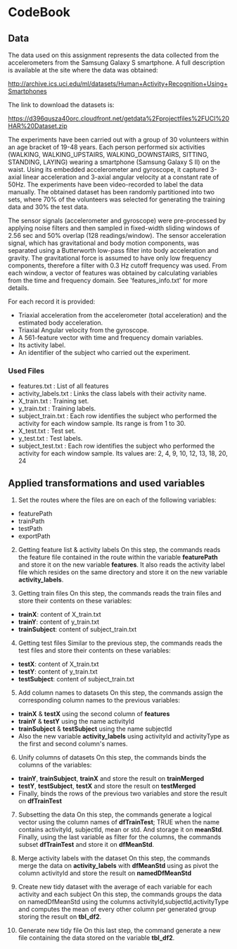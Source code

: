 # CodeBook

## Data

The data used on this assignment represents the data collected from the accelerometers from the Samsung Galaxy S smartphone. A full description is available at the site where the data was obtained:

http://archive.ics.uci.edu/ml/datasets/Human+Activity+Recognition+Using+Smartphones

The link to download the datasets is:

https://d396qusza40orc.cloudfront.net/getdata%2Fprojectfiles%2FUCI%20HAR%20Dataset.zip


The experiments have been carried out with a group of 30 volunteers within an age bracket of 19-48 years. Each person performed six activities (WALKING, WALKING_UPSTAIRS, WALKING_DOWNSTAIRS, SITTING, STANDING, LAYING) wearing a smartphone (Samsung Galaxy S II) on the waist. Using its embedded accelerometer and gyroscope, it captured 3-axial linear acceleration and 3-axial angular velocity at a constant rate of 50Hz. The experiments have been video-recorded to label the data manually. The obtained dataset has been randomly partitioned into two sets, where 70% of the volunteers was selected for generating the training data and 30% the test data. 

The sensor signals (accelerometer and gyroscope) were pre-processed by applying noise filters and then sampled in fixed-width sliding windows of 2.56 sec and 50% overlap (128 readings/window). The sensor acceleration signal, which has gravitational and body motion components, was separated using a Butterworth low-pass filter into body acceleration and gravity. The gravitational force is assumed to have only low frequency components, therefore a filter with 0.3 Hz cutoff frequency was used. From each window, a vector of features was obtained by calculating variables from the time and frequency domain. See 'features_info.txt' for more details. 


For each record it is provided:

* Triaxial acceleration from the accelerometer (total acceleration) and the estimated body acceleration.
* Triaxial Angular velocity from the gyroscope. 
* A 561-feature vector with time and frequency domain variables. 
* Its activity label. 
* An identifier of the subject who carried out the experiment.


### Used Files

* features.txt          : List of all features
* activity_labels.txt   : Links the class labels with their activity name.
* X_train.txt           : Training set.
* y_train.txt           : Training labels.
* subject_train.txt     : Each row identifies the subject who performed the activity for each window sample. Its range is from 1 to 30.
* X_test.txt            : Test set.
* y_test.txt            : Test labels.
* subject_test.txt      : Each row identifies the subject who performed the activity for each window sample. Its values are: 2, 4, 9, 10, 12, 13, 18, 20, 24


## Applied transformations and used variables

1. Set the routes where the files are on each of the following variables:
* featurePath
* trainPath 
* testPath
* exportPath

2. Getting feature list & activity labels
On this step, the commands reads the feature file contained in the route within the variable **featurePath** and store it on the new variable **features**. It also reads the activity label file which resides on the same directory and store it on the new variable **activity_labels**.

3. Getting train files
On this step, the commands reads the train files and store their contents on these variables:
* **trainX**: content of X_train.txt 
* **trainY**: content of y_train.txt
* **trainSubject**: content of subject_train.txt 

4. Getting test files
Similar to the previous step, the commands reads the test files and store their contents on these variables:
* **testX**: content of X_train.txt 
* **testY**: content of y_train.txt
* **testSubject**: content of subject_train.txt 

5. Add column names to datasets
On this step, the commands assign the corresponding column names to the previous variables:
* **trainX** & **testX** using the second column of **features** 
* **trainY** & **testY** using the name activityId
* **trainSubject** & **testSubject** using the name subjectId
* Also the new variable **activity_labels** using activityId and activityType as the first and second column's names.

6. Unify columns of datasets
On this step, the commands binds the columns of the variables:
* **trainY**, **trainSubject**, **trainX** and store the result on **trainMerged**
* **testY**, **testSubject**, **testX** and store the result on **testMerged**
* Finally, binds the rows of the previous two variables and store the result on **dfTrainTest**

7. Subsetting the data
On this step, the commands generate a logical vector using the column names of **dfTrainTest**; TRUE when the name contains activityId, subjectId, mean or std. And storage it on **meanStd**.
Finally, using the last variable as filter for the columns, the commands subset **dfTrainTest** and store it on **dfMeanStd**.

8. Merge activity labels with the dataset
On this step, the commands merge the data on **activity_labels** with **dfMeanStd** using as pivot the column activityId and store the result on **namedDfMeanStd**

9. Create new tidy dataset with the average of each variable for each activity and each subject
On  this step, the commands groups the data on namedDfMeanStd using the columns activityId,subjectId,activityType and computes the mean of every other column per generated group storing the result on **tbl_df2**.

10. Generate new tidy file
On this last step, the command generate a new file containing the data stored on the variable **tbl_df2**.











